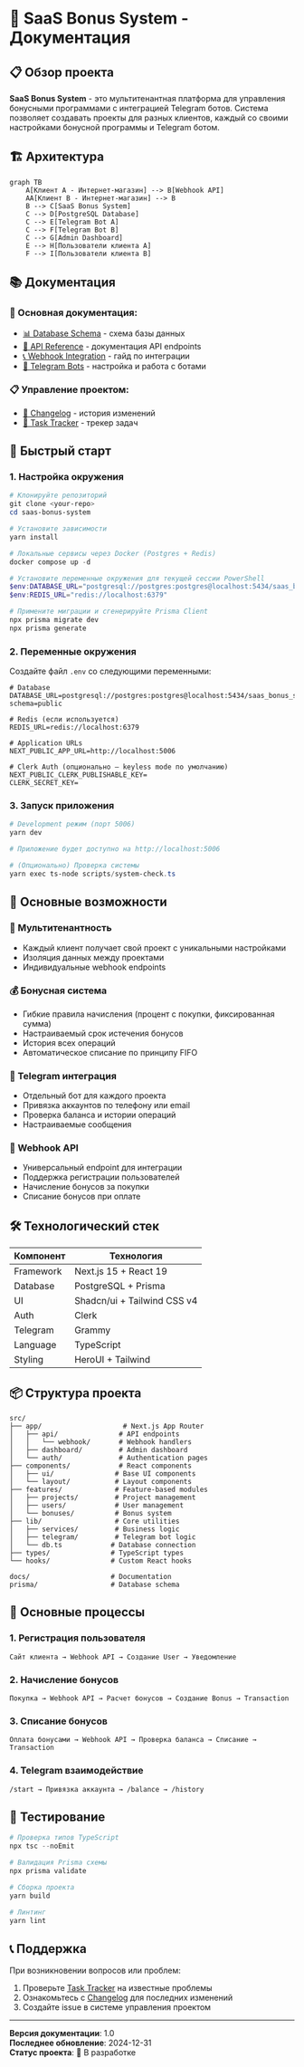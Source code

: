 # 🎯 SaaS Bonus System - Документация

## 📋 Обзор проекта

**SaaS Bonus System** - это мультитенантная платформа для управления бонусными программами с интеграцией Telegram ботов. Система позволяет создавать проекты для разных клиентов, каждый со своими настройками бонусной программы и Telegram ботом.

## 🏗️ Архитектура

```mermaid
graph TB
    A[Клиент A - Интернет-магазин] --> B[Webhook API]
    AA[Клиент B - Интернет-магазин] --> B
    B --> C[SaaS Bonus System]
    C --> D[PostgreSQL Database]
    C --> E[Telegram Bot A]
    C --> F[Telegram Bot B]
    C --> G[Admin Dashboard]
    E --> H[Пользователи клиента A]
    F --> I[Пользователи клиента B]
```

## 📚 Документация

### 📖 Основная документация:
- [📊 Database Schema](./database-schema.md) - схема базы данных
- [🔗 API Reference](./api.md) - документация API endpoints
- [📞 Webhook Integration](./webhook-integration.md) - гайд по интеграции
- [🤖 Telegram Bots](./telegram-bots.md) - настройка и работа с ботами

### 📋 Управление проектом:
- [📝 Changelog](./changelog.md) - история изменений
- [📌 Task Tracker](./tasktracker.md) - трекер задач

## 🚀 Быстрый старт

### 1. Настройка окружения

```powershell
# Клонируйте репозиторий
git clone <your-repo>
cd saas-bonus-system

# Установите зависимости
yarn install

# Локальные сервисы через Docker (Postgres + Redis)
docker compose up -d

# Установите переменные окружения для текущей сессии PowerShell
$env:DATABASE_URL="postgresql://postgres:postgres@localhost:5434/saas_bonus_system?schema=public"
$env:REDIS_URL="redis://localhost:6379"

# Примените миграции и сгенерируйте Prisma Client
npx prisma migrate dev
npx prisma generate
```

### 2. Переменные окружения

Создайте файл `.env` со следующими переменными:

```env
# Database
DATABASE_URL=postgresql://postgres:postgres@localhost:5434/saas_bonus_system?schema=public

# Redis (если используется)
REDIS_URL=redis://localhost:6379

# Application URLs
NEXT_PUBLIC_APP_URL=http://localhost:5006

# Clerk Auth (опционально — keyless mode по умолчанию)
NEXT_PUBLIC_CLERK_PUBLISHABLE_KEY=
CLERK_SECRET_KEY=
```

### 3. Запуск приложения

```powershell
# Development режим (порт 5006)
yarn dev

# Приложение будет доступно на http://localhost:5006

# (Опционально) Проверка системы
yarn exec ts-node scripts/system-check.ts
```

## 🎯 Основные возможности

### 🏢 Мультитенантность
- Каждый клиент получает свой проект с уникальными настройками
- Изоляция данных между проектами
- Индивидуальные webhook endpoints

### 💰 Бонусная система
- Гибкие правила начисления (процент с покупки, фиксированная сумма)
- Настраиваемый срок истечения бонусов
- История всех операций
- Автоматическое списание по принципу FIFO

### 🤖 Telegram интеграция
- Отдельный бот для каждого проекта
- Привязка аккаунтов по телефону или email
- Проверка баланса и истории операций
- Настраиваемые сообщения

### 🔗 Webhook API
- Универсальный endpoint для интеграции
- Поддержка регистрации пользователей
- Начисление бонусов за покупки
- Списание бонусов при оплате

## 🛠️ Технологический стек

| Компонент | Технология |
|-----------|------------|
| Framework | Next.js 15 + React 19 |
| Database | PostgreSQL + Prisma |
| UI | Shadcn/ui + Tailwind CSS v4 |
| Auth | Clerk |
| Telegram | Grammy |
| Language | TypeScript |
| Styling | HeroUI + Tailwind |

## 📦 Структура проекта

```
src/
├── app/                    # Next.js App Router
│   ├── api/               # API endpoints
│   │   └── webhook/       # Webhook handlers
│   ├── dashboard/         # Admin dashboard
│   └── auth/              # Authentication pages
├── components/            # React components
│   ├── ui/               # Base UI components
│   └── layout/           # Layout components
├── features/             # Feature-based modules
│   ├── projects/         # Project management
│   ├── users/            # User management
│   └── bonuses/          # Bonus system
├── lib/                  # Core utilities
│   ├── services/         # Business logic
│   ├── telegram/         # Telegram bot logic
│   └── db.ts            # Database connection
├── types/               # TypeScript types
└── hooks/               # Custom React hooks

docs/                    # Documentation
prisma/                  # Database schema
```

## 🔄 Основные процессы

### 1. Регистрация пользователя
```
Сайт клиента → Webhook API → Создание User → Уведомление
```

### 2. Начисление бонусов
```
Покупка → Webhook API → Расчет бонусов → Создание Bonus → Transaction
```

### 3. Списание бонусов
```
Оплата бонусами → Webhook API → Проверка баланса → Списание → Transaction
```

### 4. Telegram взаимодействие
```
/start → Привязка аккаунта → /balance → /history
```

## 🧪 Тестирование

```powershell
# Проверка типов TypeScript
npx tsc --noEmit

# Валидация Prisma схемы
npx prisma validate

# Сборка проекта
yarn build

# Линтинг
yarn lint
```

## 📞 Поддержка

При возникновении вопросов или проблем:
1. Проверьте [Task Tracker](./tasktracker.md) на известные проблемы
2. Ознакомьтесь с [Changelog](./changelog.md) для последних изменений
3. Создайте issue в системе управления проектом

---

**Версия документации**: 1.0  
**Последнее обновление**: 2024-12-31  
**Статус проекта**: 🚧 В разработке 